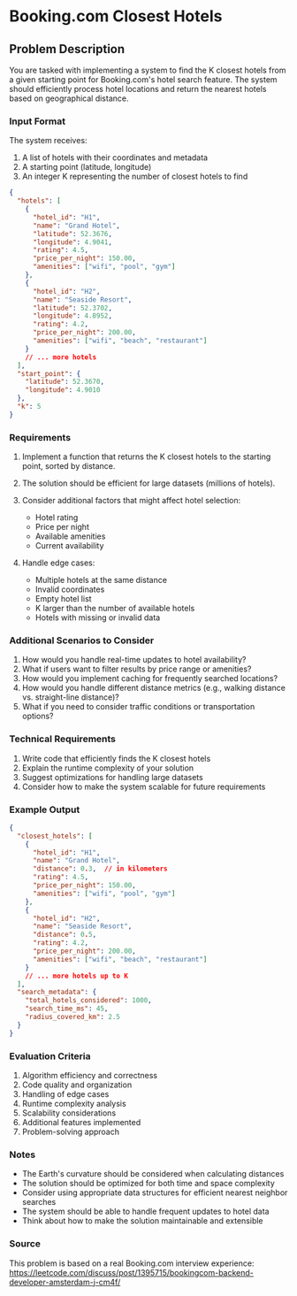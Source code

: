 # Booking.com Closest Hotels

## Problem Description

You are tasked with implementing a system to find the K closest hotels from a given starting point for Booking.com's hotel search feature. The system should efficiently process hotel locations and return the nearest hotels based on geographical distance.

### Input Format

The system receives:
1. A list of hotels with their coordinates and metadata
2. A starting point (latitude, longitude)
3. An integer K representing the number of closest hotels to find

```json
{
  "hotels": [
    {
      "hotel_id": "H1",
      "name": "Grand Hotel",
      "latitude": 52.3676,
      "longitude": 4.9041,
      "rating": 4.5,
      "price_per_night": 150.00,
      "amenities": ["wifi", "pool", "gym"]
    },
    {
      "hotel_id": "H2",
      "name": "Seaside Resort",
      "latitude": 52.3702,
      "longitude": 4.8952,
      "rating": 4.2,
      "price_per_night": 200.00,
      "amenities": ["wifi", "beach", "restaurant"]
    }
    // ... more hotels
  ],
  "start_point": {
    "latitude": 52.3670,
    "longitude": 4.9010
  },
  "k": 5
}
```

### Requirements

1. Implement a function that returns the K closest hotels to the starting point, sorted by distance.
2. The solution should be efficient for large datasets (millions of hotels).
3. Consider additional factors that might affect hotel selection:
   - Hotel rating
   - Price per night
   - Available amenities
   - Current availability

4. Handle edge cases:
   - Multiple hotels at the same distance
   - Invalid coordinates
   - Empty hotel list
   - K larger than the number of available hotels
   - Hotels with missing or invalid data

### Additional Scenarios to Consider

1. How would you handle real-time updates to hotel availability?
2. What if users want to filter results by price range or amenities?
3. How would you implement caching for frequently searched locations?
4. How would you handle different distance metrics (e.g., walking distance vs. straight-line distance)?
5. What if you need to consider traffic conditions or transportation options?

### Technical Requirements

1. Write code that efficiently finds the K closest hotels
2. Explain the runtime complexity of your solution
3. Suggest optimizations for handling large datasets
4. Consider how to make the system scalable for future requirements

### Example Output

```json
{
  "closest_hotels": [
    {
      "hotel_id": "H1",
      "name": "Grand Hotel",
      "distance": 0.3,  // in kilometers
      "rating": 4.5,
      "price_per_night": 150.00,
      "amenities": ["wifi", "pool", "gym"]
    },
    {
      "hotel_id": "H2",
      "name": "Seaside Resort",
      "distance": 0.5,
      "rating": 4.2,
      "price_per_night": 200.00,
      "amenities": ["wifi", "beach", "restaurant"]
    }
    // ... more hotels up to K
  ],
  "search_metadata": {
    "total_hotels_considered": 1000,
    "search_time_ms": 45,
    "radius_covered_km": 2.5
  }
}
```

### Evaluation Criteria

1. Algorithm efficiency and correctness
2. Code quality and organization
3. Handling of edge cases
4. Runtime complexity analysis
5. Scalability considerations
6. Additional features implemented
7. Problem-solving approach

### Notes

- The Earth's curvature should be considered when calculating distances
- The solution should be optimized for both time and space complexity
- Consider using appropriate data structures for efficient nearest neighbor searches
- The system should be able to handle frequent updates to hotel data
- Think about how to make the solution maintainable and extensible

### Source

This problem is based on a real Booking.com interview experience:
https://leetcode.com/discuss/post/1395715/bookingcom-backend-developer-amsterdam-j-cm4f/ 